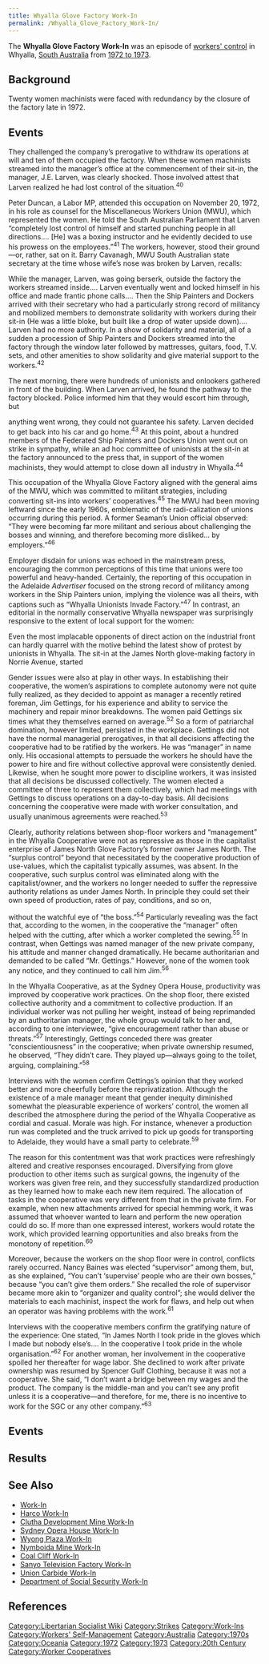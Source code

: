 ```yaml
---
title: Whyalla Glove Factory Work-In
permalink: /Whyalla_Glove_Factory_Work-In/
---
```


The **Whyalla Glove Factory Work-In** was an episode of [workers'
control](Workers'_Self-Management.md "wikilink") in Whyalla, [South
Australia](Commonwealth_of_Australia.md "wikilink") from [1972 to
1973](Timeline_of_Libertarian_Socialism_in_Oceania.md "wikilink").

## Background

Twenty women machinists were faced with redundancy by the closure of the
factory late in 1972.

## Events

They challenged the company’s prerogative to withdraw its operations at
will and ten of them occupied the factory. When these women machinists
streamed into the manager’s office at the commencement of their sit-in,
the manager, J.E. Larven, was clearly shocked. Those involved attest
that Larven realized he had lost control of the situation.<sup>40</sup>

Peter Duncan, a Labor MP, attended this occupation on November 20, 1972,
in his role as counsel for the Miscellaneous Workers Union (MWU), which
represented the women. He told the South Australian Parliament that
Larven “completely lost control of himself and started punching people
in all directions…. \[He\] was a boxing instructor and he evidently
decided to use his prowess on the employees.”<sup>41</sup> The workers,
however, stood their ground—or, rather, sat on it. Barry Cavanagh, MWU
South Australian state secretary at the time whose wife’s nose was
broken by Larven, recalls:

While the manager, Larven, was going berserk, outside the factory the
workers streamed inside…. Larven eventually went and locked himself in
his office and made frantic phone calls…. Then the Ship Painters and
Dockers arrived with their secretary who had a particularly strong
record of militancy and mobilized members to demonstrate solidarity with
workers during their sit-in (He was a little bloke, but built like a
drop of water upside down)…. Larven had no more authority. In a show of
solidarity and material, all of a sudden a procession of Ship Painters
and Dockers streamed into the factory through the window later followed
by mattresses, guitars, food, T.V. sets, and other amenities to show
solidarity and give material support to the workers.<sup>42</sup>

The next morning, there were hundreds of unionists and onlookers
gathered in front of the building. When Larven arrived, he found the
pathway to the factory blocked. Police informed him that they would
escort him through, but

anything went wrong, they could not guarantee his safety. Larven decided
to get back into his car and go home.<sup>43</sup> At this point, about
a hundred members of the Federated Ship Painters and Dockers Union went
out on strike in sympathy, while an ad hoc committee of unionists at the
sit-in at the factory announced to the press that, in support of the
women machinists, they would attempt to close down all industry in
Whyalla.<sup>44</sup>

This occupation of the Whyalla Glove Factory aligned with the general
aims of the MWU, which was committed to militant strategies, including
converting sit-ins into workers’ cooperatives.<sup>45</sup> The MWU had
been moving leftward since the early 1960s, emblematic of the
radi-calization of unions occurring during this period. A former
Seaman’s Union official observed: “They were becoming far more militant
and serious about challenging the bosses and winning, and therefore
becoming more disliked… by employers.”<sup>46</sup>

Employer disdain for unions was echoed in the mainstream press,
encouraging the common perceptions of this time that unions were too
powerful and heavy-handed. Certainly, the reporting of this occupation
in the Adelaide <em>Advertiser</em> focused on the strong record of
militancy among workers in the Ship Painters union, implying the
violence was all theirs, with captions such as “Whyalla Unionists Invade
Factory.”<sup>47</sup> In contrast, an editorial in the normally
conservative Whyalla newspaper was surprisingly responsive to the extent
of local support for the women:

Even the most implacable opponents of direct action on the industrial
front can hardly quarrel with the motive behind the latest show of
protest by unionists in Whyalla. The sit-in at the James North
glove-making factory in Norrie Avenue, started

Gender issues were also at play in other ways. In establishing their
cooperative, the women’s aspirations to complete autonomy were not quite
fully realized, as they decided to appoint as manager a recently retired
foreman, Jim Gettings, for his experience and ability to service the
machinery and repair minor breakdowns. The women paid Gettings six times
what they themselves earned on average.<sup>52</sup> So a form of
patriarchal domination, however limited, persisted in the workplace.
Gettings did not have the normal managerial prerogatives, in that all
decisions affecting the cooperative had to be ratified by the workers.
He was “manager” in name only. His occasional attempts to persuade the
workers he should have the power to hire and fire without collective
approval were consistently denied. Likewise, when he sought more power
to discipline workers, it was insisted that all decisions be discussed
collectively. The women elected a committee of three to represent them
collectively, which had meetings with Gettings to discuss operations on
a day-to-day basis. All decisions concerning the cooperative were made
with worker consultation, and usually unanimous agreements were
reached.<sup>53</sup>

Clearly, authority relations between shop-floor workers and “management”
in the Whyalla Cooperative were not as repressive as those in the
capitalist enterprise of James North Glove Factory’s former owner James
North. The “surplus control” beyond that necessitated by the cooperative
production of use-values, which the capitalist typically assumes, was
absent. In the cooperative, such surplus control was eliminated along
with the capitalist/owner, and the workers no longer needed to suffer
the repressive authority relations as under James North. In principle
they could set their own speed of production, rates of pay, conditions,
and so on,

without the watchful eye of “the boss.”<sup>54</sup> Particularly
revealing was the fact that, according to the women, in the cooperative
the “manager” often helped with the cutting, after which a worker
completed the sewing.<sup>55</sup> In contrast, when Gettings was named
manager of the new private company, his attitude and manner changed
dramatically. He became authoritarian and demanded to be called “Mr.
Gettings.” However, none of the women took any notice, and they
continued to call him Jim.<sup>56</sup>

In the Whyalla Cooperative, as at the Sydney Opera House, productivity
was improved by cooperative work practices. On the shop floor, there
existed collective authority and a commitment to collective production.
If an individual worker was not pulling her weight, instead of being
reprimanded by an authoritarian manager, the whole group would talk to
her and, according to one interviewee, “give encouragement rather than
abuse or threats.”<sup>57</sup> Interestingly, Gettings conceded there
was greater “conscientiousness” in the cooperative; when private
ownership resumed, he observed, “They didn’t care. They played up—always
going to the toilet, arguing, complaining.”<sup>58</sup>

Interviews with the women confirm Gettings’s opinion that they worked
better and more cheerfully before the reprivatization. Although the
existence of a male manager meant that gender inequity diminished
somewhat the pleasurable experience of workers’ control, the women all
described the atmosphere during the period of the Whyalla Cooperative as
cordial and casual. Morale was high. For instance, whenever a production
run was completed and the truck arrived to pick up goods for
transporting to Adelaide, they would have a small party to
celebrate.<sup>59</sup>

The reason for this contentment was that work practices were
refreshingly altered and creative responses encouraged. Diversifying
from glove production to other items such as surgical gowns, the
ingenuity of the workers was given free rein, and they successfully
standardized production as they learned how to make each new item
required. The allocation of tasks in the cooperative was very different
from that in the private firm. For example, when new attachments arrived
for special hemming work, it was assumed that whoever wanted to learn
and perform the new operation could do so. If more than one expressed
interest, workers would rotate the work, which provided learning
opportunities and also breaks from the monotony of
repetition.<sup>60</sup>

Moreover, because the workers on the shop floor were in control,
conflicts rarely occurred. Nancy Baines was elected “supervisor” among
them, but, as she explained, “You can’t ‘supervise’ people who are their
own bosses,” because “you can’t give them orders.” She recalled the role
of supervisor became more akin to “organizer and quality control”; she
would deliver the materials to each machinist, inspect the work for
flaws, and help out when an operator was having problems with the
work.<sup>61</sup>

Interviews with the cooperative members confirm the gratifying nature of
the experience: One stated, “In James North I took pride in the gloves
which I made but nobody else’s…. In the cooperative I took pride in the
whole organisation.”<sup>62</sup> For another woman, her involvement in
the cooperative spoiled her thereafter for wage labor. She declined to
work after private ownership was resumed by Spencer Gulf Clothing,
because it was not a cooperative. She said, “I don’t want a bridge
between my wages and the product. The company is the middle-man and you
can’t see any profit unless it is a cooperative—and therefore, for me,
there is no incentive to work for the SGC or any other
company.”<sup>63</sup>

## Events

## Results

## See Also

- [Work-In](Work-In.md "wikilink")
- [Harco Work-In](Harco_Work-In.md "wikilink")
- [Clutha Development Mine
  Work-In](Clutha_Development_Mine_Work-In.md "wikilink")
- [Sydney Opera House Work-In](Sydney_Opera_House_Work-In.md "wikilink")
- [Wyong Plaza Work-In](Wyong_Plaza_Work-In.md "wikilink")
- [Nymboida Mine Work-In](Nymboida_Mine_Work-In.md "wikilink")
- [Coal Cliff Work-In](Coal_Cliff_Work-In.md "wikilink")
- [Sanyo Television Factory
  Work-In](Sanyo_Television_Factory_Work-In.md "wikilink")
- [Union Carbide Work-In](Union_Carbide_Work-In.md "wikilink")
- [Department of Social Security
  Work-In](Department_of_Social_Security_Work-In.md "wikilink")

## References

<references />

[Category:Libertarian Socialist
Wiki](Category:Libertarian_Socialist_Wiki.md "wikilink")
[Category:Strikes](Category:Strikes.md "wikilink")
[Category:Work-Ins](Category:Work-Ins.md "wikilink") [Category:Workers'
Self-Management](Category:Workers'_Self-Management.md "wikilink")
[Category:Australia](Category:Australia.md "wikilink")
[Category:1970s](Category:1970s.md "wikilink")
[Category:Oceania](Category:Oceania.md "wikilink")
[Category:1972](Category:1972.md "wikilink")
[Category:1973](Category:1973.md "wikilink") [Category:20th
Century](Category:20th_Century.md "wikilink") [Category:Worker
Cooperatives](Category:Worker_Cooperatives.md "wikilink")